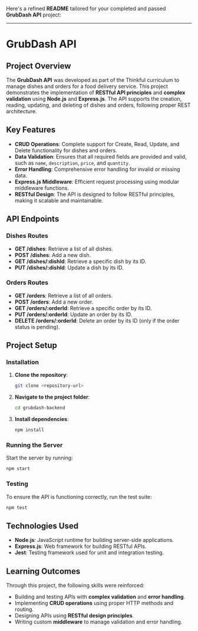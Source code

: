 Here's a refined **README** tailored for your completed and passed **GrubDash API** project:

---

# **GrubDash API**

## **Project Overview**
The **GrubDash API** was developed as part of the Thinkful curriculum to manage dishes and orders for a food delivery service. This project demonstrates the implementation of **RESTful API principles** and **complex validation** using **Node.js** and **Express.js**. The API supports the creation, reading, updating, and deleting of dishes and orders, following proper REST architecture.

## **Key Features**
- **CRUD Operations**: Complete support for Create, Read, Update, and Delete functionality for dishes and orders.
- **Data Validation**: Ensures that all required fields are provided and valid, such as `name`, `description`, `price`, and `quantity`.
- **Error Handling**: Comprehensive error handling for invalid or missing data.
- **Express.js Middleware**: Efficient request processing using modular middleware functions.
- **RESTful Design**: The API is designed to follow RESTful principles, making it scalable and maintainable.

## **API Endpoints**

### **Dishes Routes**
- **GET /dishes**: Retrieve a list of all dishes.
- **POST /dishes**: Add a new dish.
- **GET /dishes/:dishId**: Retrieve a specific dish by its ID.
- **PUT /dishes/:dishId**: Update a dish by its ID.

### **Orders Routes**
- **GET /orders**: Retrieve a list of all orders.
- **POST /orders**: Add a new order.
- **GET /orders/:orderId**: Retrieve a specific order by its ID.
- **PUT /orders/:orderId**: Update an order by its ID.
- **DELETE /orders/:orderId**: Delete an order by its ID (only if the order status is pending).

## **Project Setup**

### **Installation**
1. **Clone the repository**:
   ```bash
   git clone <repository-url>
   ```
2. **Navigate to the project folder**:
   ```bash
   cd grubdash-backend
   ```
3. **Install dependencies**:
   ```bash
   npm install
   ```

### **Running the Server**
Start the server by running:
```bash
npm start
```
### **Testing**
To ensure the API is functioning correctly, run the test suite:
```bash
npm test
```

## **Technologies Used**
- **Node.js**: JavaScript runtime for building server-side applications.
- **Express.js**: Web framework for building RESTful APIs.
- **Jest**: Testing framework used for unit and integration testing.

## **Learning Outcomes**
Through this project, the following skills were reinforced:
- Building and testing APIs with **complex validation** and **error handling**.
- Implementing **CRUD operations** using proper HTTP methods and routing.
- Designing APIs using **RESTful design principles**.
- Writing custom **middleware** to manage validation and error handling.

